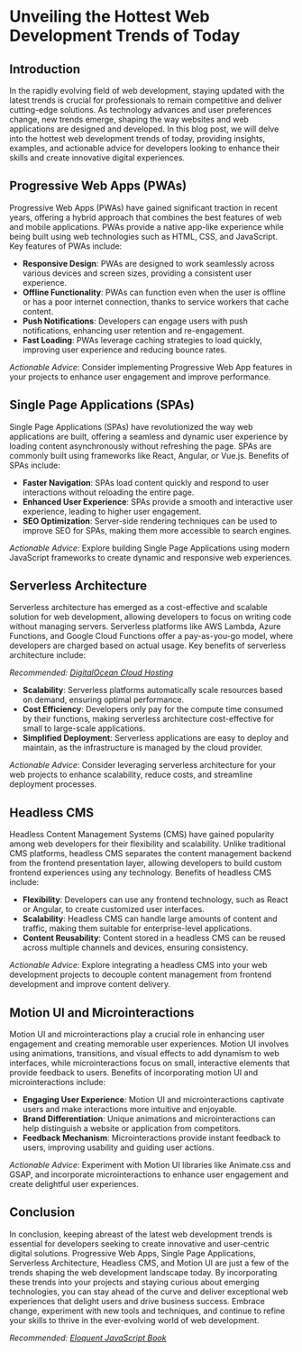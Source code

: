 # Unveiling the Hottest Web Development Trends of Today

## Introduction

In the rapidly evolving field of web development, staying updated with the latest trends is crucial for professionals to remain competitive and deliver cutting-edge solutions. As technology advances and user preferences change, new trends emerge, shaping the way websites and web applications are designed and developed. In this blog post, we will delve into the hottest web development trends of today, providing insights, examples, and actionable advice for developers looking to enhance their skills and create innovative digital experiences.

## Progressive Web Apps (PWAs)

Progressive Web Apps (PWAs) have gained significant traction in recent years, offering a hybrid approach that combines the best features of web and mobile applications. PWAs provide a native app-like experience while being built using web technologies such as HTML, CSS, and JavaScript. Key features of PWAs include:

- **Responsive Design**: PWAs are designed to work seamlessly across various devices and screen sizes, providing a consistent user experience.
- **Offline Functionality**: PWAs can function even when the user is offline or has a poor internet connection, thanks to service workers that cache content.
- **Push Notifications**: Developers can engage users with push notifications, enhancing user retention and re-engagement.
- **Fast Loading**: PWAs leverage caching strategies to load quickly, improving user experience and reducing bounce rates.

*Actionable Advice*: Consider implementing Progressive Web App features in your projects to enhance user engagement and improve performance.

## Single Page Applications (SPAs)

Single Page Applications (SPAs) have revolutionized the way web applications are built, offering a seamless and dynamic user experience by loading content asynchronously without refreshing the page. SPAs are commonly built using frameworks like React, Angular, or Vue.js. Benefits of SPAs include:

- **Faster Navigation**: SPAs load content quickly and respond to user interactions without reloading the entire page.
- **Enhanced User Experience**: SPAs provide a smooth and interactive user experience, leading to higher user engagement.
- **SEO Optimization**: Server-side rendering techniques can be used to improve SEO for SPAs, making them more accessible to search engines.

*Actionable Advice*: Explore building Single Page Applications using modern JavaScript frameworks to create dynamic and responsive web experiences.

## Serverless Architecture

Serverless architecture has emerged as a cost-effective and scalable solution for web development, allowing developers to focus on writing code without managing servers. Serverless platforms like AWS Lambda, Azure Functions, and Google Cloud Functions offer a pay-as-you-go model, where developers are charged based on actual usage. Key benefits of serverless architecture include:

*Recommended: <a href="https://digitalocean.com" target="_blank" rel="nofollow sponsored">DigitalOcean Cloud Hosting</a>*


- **Scalability**: Serverless platforms automatically scale resources based on demand, ensuring optimal performance.
- **Cost Efficiency**: Developers only pay for the compute time consumed by their functions, making serverless architecture cost-effective for small to large-scale applications.
- **Simplified Deployment**: Serverless applications are easy to deploy and maintain, as the infrastructure is managed by the cloud provider.

*Actionable Advice*: Consider leveraging serverless architecture for your web projects to enhance scalability, reduce costs, and streamline deployment processes.

## Headless CMS

Headless Content Management Systems (CMS) have gained popularity among web developers for their flexibility and scalability. Unlike traditional CMS platforms, headless CMS separates the content management backend from the frontend presentation layer, allowing developers to build custom frontend experiences using any technology. Benefits of headless CMS include:

- **Flexibility**: Developers can use any frontend technology, such as React or Angular, to create customized user interfaces.
- **Scalability**: Headless CMS can handle large amounts of content and traffic, making them suitable for enterprise-level applications.
- **Content Reusability**: Content stored in a headless CMS can be reused across multiple channels and devices, ensuring consistency.

*Actionable Advice*: Explore integrating a headless CMS into your web development projects to decouple content management from frontend development and improve content delivery.

## Motion UI and Microinteractions

Motion UI and microinteractions play a crucial role in enhancing user engagement and creating memorable user experiences. Motion UI involves using animations, transitions, and visual effects to add dynamism to web interfaces, while microinteractions focus on small, interactive elements that provide feedback to users. Benefits of incorporating motion UI and microinteractions include:

- **Engaging User Experience**: Motion UI and microinteractions captivate users and make interactions more intuitive and enjoyable.
- **Brand Differentiation**: Unique animations and microinteractions can help distinguish a website or application from competitors.
- **Feedback Mechanism**: Microinteractions provide instant feedback to users, improving usability and guiding user actions.

*Actionable Advice*: Experiment with Motion UI libraries like Animate.css and GSAP, and incorporate microinteractions to enhance user engagement and create delightful user experiences.

## Conclusion

In conclusion, keeping abreast of the latest web development trends is essential for developers seeking to create innovative and user-centric digital solutions. Progressive Web Apps, Single Page Applications, Serverless Architecture, Headless CMS, and Motion UI are just a few of the trends shaping the web development landscape today. By incorporating these trends into your projects and staying curious about emerging technologies, you can stay ahead of the curve and deliver exceptional web experiences that delight users and drive business success. Embrace change, experiment with new tools and techniques, and continue to refine your skills to thrive in the ever-evolving world of web development.

*Recommended: <a href="https://amazon.com/dp/B07C3KLQWX?tag=aiblogcontent-20" target="_blank" rel="nofollow sponsored">Eloquent JavaScript Book</a>*
